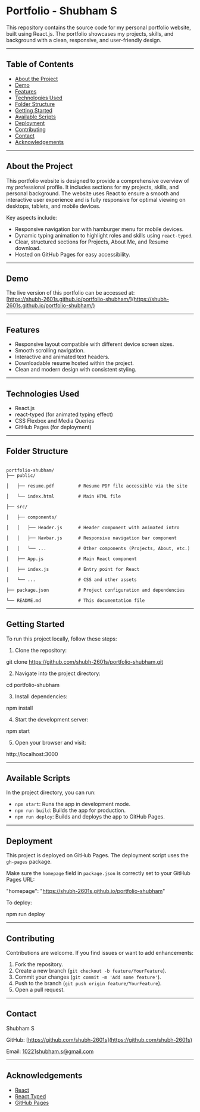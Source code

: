 # Portfolio - Shubham S

This repository contains the source code for my personal portfolio website, built using React.js. The portfolio showcases my projects, skills, and background with a clean, responsive, and user-friendly design.

---

## Table of Contents

- [About the Project](#about-the-project)
- [Demo](#demo)
- [Features](#features)
- [Technologies Used](#technologies-used)
- [Folder Structure](#folder-structure)
- [Getting Started](#getting-started)
- [Available Scripts](#available-scripts)
- [Deployment](#deployment)
- [Contributing](#contributing)
- [Contact](#contact)
- [Acknowledgements](#acknowledgements)

---

## About the Project

This portfolio website is designed to provide a comprehensive overview of my professional profile. It includes sections for my projects, skills, and personal background. The website uses React to ensure a smooth and interactive user experience and is fully responsive for optimal viewing on desktops, tablets, and mobile devices.

Key aspects include:

- Responsive navigation bar with hamburger menu for mobile devices.
- Dynamic typing animation to highlight roles and skills using `react-typed`.
- Clear, structured sections for Projects, About Me, and Resume download.
- Hosted on GitHub Pages for easy accessibility.

---

## Demo

The live version of this portfolio can be accessed at:  
[https://shubh-2601s.github.io/portfolio-shubham/](https://shubh-2601s.github.io/portfolio-shubham/)

---

## Features

- Responsive layout compatible with different device screen sizes.
- Smooth scrolling navigation.
- Interactive and animated text headers.
- Downloadable resume hosted within the project.
- Clean and modern design with consistent styling.

---

## Technologies Used

- React.js
- react-typed (for animated typing effect)
- CSS Flexbox and Media Queries
- GitHub Pages (for deployment)

---

## Folder Structure

```

portfolio-shubham/
├── public/

│   ├── resume.pdf         # Resume PDF file accessible via the site

│   └── index.html         # Main HTML file

├── src/

│   ├── components/

│   │   ├── Header.js      # Header component with animated intro

│   │   ├── Navbar.js      # Responsive navigation bar component

│   │   └── ...            # Other components (Projects, About, etc.)

│   ├── App.js             # Main React component

│   ├── index.js           # Entry point for React

│   └── ...                # CSS and other assets

├── package.json           # Project configuration and dependencies

└── README.md              # This documentation file

````

---

## Getting Started

To run this project locally, follow these steps:

1. Clone the repository:

  git clone https://github.com/shubh-2601s/portfolio-shubham.git


2. Navigate into the project directory:

  cd portfolio-shubham
  

3. Install dependencies:

  npm install

4. Start the development server:

  npm start


5. Open your browser and visit:

  http://localhost:3000

---

## Available Scripts

In the project directory, you can run:

* `npm start`: Runs the app in development mode.
* `npm run build`: Builds the app for production.
* `npm run deploy`: Builds and deploys the app to GitHub Pages.

---

## Deployment

This project is deployed on GitHub Pages. The deployment script uses the `gh-pages` package.

Make sure the `homepage` field in `package.json` is correctly set to your GitHub Pages URL:

"homepage": "https://shubh-2601s.github.io/portfolio-shubham"


To deploy:

npm run deploy


---

## Contributing

Contributions are welcome. If you find issues or want to add enhancements:

1. Fork the repository.
2. Create a new branch (`git checkout -b feature/YourFeature`).
3. Commit your changes (`git commit -m 'Add some feature'`).
4. Push to the branch (`git push origin feature/YourFeature`).
5. Open a pull request.

---

## Contact

Shubham S

GitHub: [https://github.com/shubh-2601s](https://github.com/shubh-2601s)

Email: 10221shubham.s@gmail.com

---

## Acknowledgements

* [React](https://reactjs.org/)
* [React Typed](https://github.com/ssbeefeater/react-typed)
* [GitHub Pages](https://pages.github.com/)

